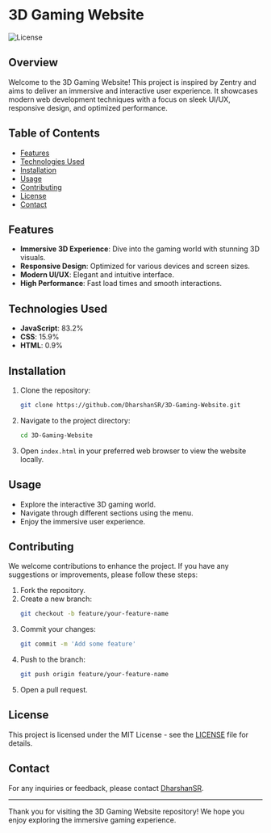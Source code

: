 # 3D Gaming Website

![License](https://img.shields.io/badge/license-MIT-blue.svg)

## Overview

Welcome to the 3D Gaming Website! This project is inspired by Zentry and aims to deliver an immersive and interactive user experience. It showcases modern web development techniques with a focus on sleek UI/UX, responsive design, and optimized performance.

## Table of Contents

- [Features](#features)
- [Technologies Used](#technologies-used)
- [Installation](#installation)
- [Usage](#usage)
- [Contributing](#contributing)
- [License](#license)
- [Contact](#contact)

## Features

- **Immersive 3D Experience**: Dive into the gaming world with stunning 3D visuals.
- **Responsive Design**: Optimized for various devices and screen sizes.
- **Modern UI/UX**: Elegant and intuitive interface.
- **High Performance**: Fast load times and smooth interactions.

## Technologies Used

- **JavaScript**: 83.2%
- **CSS**: 15.9%
- **HTML**: 0.9%

## Installation

1. Clone the repository:
    ```bash
    git clone https://github.com/DharshanSR/3D-Gaming-Website.git
    ```
2. Navigate to the project directory:
    ```bash
    cd 3D-Gaming-Website
    ```
3. Open `index.html` in your preferred web browser to view the website locally.

## Usage

- Explore the interactive 3D gaming world.
- Navigate through different sections using the menu.
- Enjoy the immersive user experience.

## Contributing

We welcome contributions to enhance the project. If you have any suggestions or improvements, please follow these steps:

1. Fork the repository.
2. Create a new branch:
    ```bash
    git checkout -b feature/your-feature-name
    ```
3. Commit your changes:
    ```bash
    git commit -m 'Add some feature'
    ```
4. Push to the branch:
    ```bash
    git push origin feature/your-feature-name
    ```
5. Open a pull request.

## License

This project is licensed under the MIT License - see the [LICENSE](LICENSE) file for details.

## Contact

For any inquiries or feedback, please contact [DharshanSR](https://github.com/DharshanSR).

---

Thank you for visiting the 3D Gaming Website repository! We hope you enjoy exploring the immersive gaming experience.
